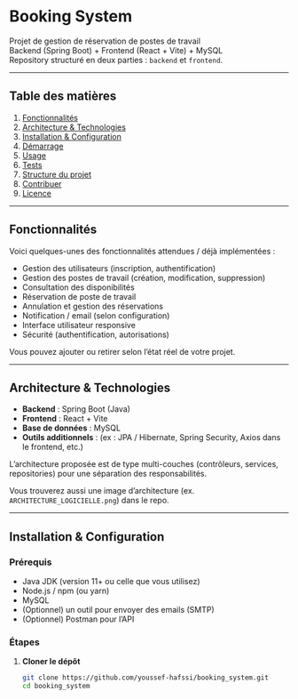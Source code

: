 # Booking System

Projet de gestion de réservation de postes de travail  
Backend (Spring Boot) + Frontend (React + Vite) + MySQL  
Repository structuré en deux parties : `backend` et `frontend`.  

---

## Table des matières

1. [Fonctionnalités](#fonctionnalités)  
2. [Architecture & Technologies](#architecture--technologies)  
3. [Installation & Configuration](#installation--configuration)  
4. [Démarrage](#démarrage)  
5. [Usage](#usage)  
6. [Tests](#tests)  
7. [Structure du projet](#structure-du-projet)  
8. [Contribuer](#contribuer)  
9. [Licence](#licence)  

---

## Fonctionnalités

Voici quelques-unes des fonctionnalités attendues / déjà implémentées :

- Gestion des utilisateurs (inscription, authentification)  
- Gestion des postes de travail (création, modification, suppression)  
- Consultation des disponibilités  
- Réservation de poste de travail  
- Annulation et gestion des réservations  
- Notification / email (selon configuration)  
- Interface utilisateur responsive  
- Sécurité (authentification, autorisations)  

Vous pouvez ajouter ou retirer selon l’état réel de votre projet.

---

## Architecture & Technologies

- **Backend** : Spring Boot (Java)  
- **Frontend** : React + Vite  
- **Base de données** : MySQL  
- **Outils additionnels** : (ex : JPA / Hibernate, Spring Security, Axios dans le frontend, etc.)  

L’architecture proposée est de type multi-couches (contrôleurs, services, repositories) pour une séparation des responsabilités.

Vous trouverez aussi une image d’architecture (ex. `ARCHITECTURE_LOGICIELLE.png`) dans le repo.

---

## Installation & Configuration

### Prérequis

- Java JDK (version 11+ ou celle que vous utilisez)  
- Node.js / npm (ou yarn)  
- MySQL  
- (Optionnel) un outil pour envoyer des emails (SMTP)  
- (Optionnel) Postman pour l’API  

### Étapes

1. **Cloner le dépôt**

   ```bash
   git clone https://github.com/youssef-hafssi/booking_system.git
   cd booking_system
